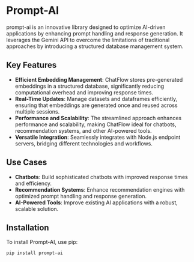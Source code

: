 # Prompt-AI

prompt-ai is an innovative library designed to optimize AI-driven applications by enhancing prompt handling and response generation. It leverages the Gemini API to overcome the limitations of traditional approaches by introducing a structured database management system.

## Key Features

- **Efficient Embedding Management**: ChatFlow stores pre-generated embeddings in a structured database, significantly reducing computational overhead and improving response times.
- **Real-Time Updates**: Manage datasets and dataframes efficiently, ensuring that embeddings are generated once and reused across multiple sessions.
- **Performance and Scalability**: The streamlined approach enhances performance and scalability, making ChatFlow ideal for chatbots, recommendation systems, and other AI-powered tools.
- **Versatile Integration**: Seamlessly integrates with Node.js endpoint servers, bridging different technologies and workflows.

## Use Cases

- **Chatbots**: Build sophisticated chatbots with improved response times and efficiency.
- **Recommendation Systems**: Enhance recommendation engines with optimized prompt handling and response generation.
- **AI-Powered Tools**: Improve existing AI applications with a robust, scalable solution.

## Installation

To install Prompt-AI, use pip:

```bash
pip install prompt-ai
